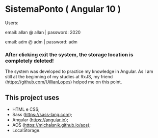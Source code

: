 # SistemaPonto ( Angular 10 )

Users:

email: allan @ allan | password: 2020

email: adm @ adm | password: adm

### After clicking exit the system, the storage location is completely deleted!

The system was developed to practice my knowledge in Angular. As I am still at the beginning of my studies at RxJS, my friend (https://github.com/UillianLopes) helped me on this point.

## This project uses
- HTML e CSS;
- Sass (https://sass-lang.com);
- Angular (https://angular.io);
- AOS (https://michalsnik.github.io/aos);
- LocalStorage.
